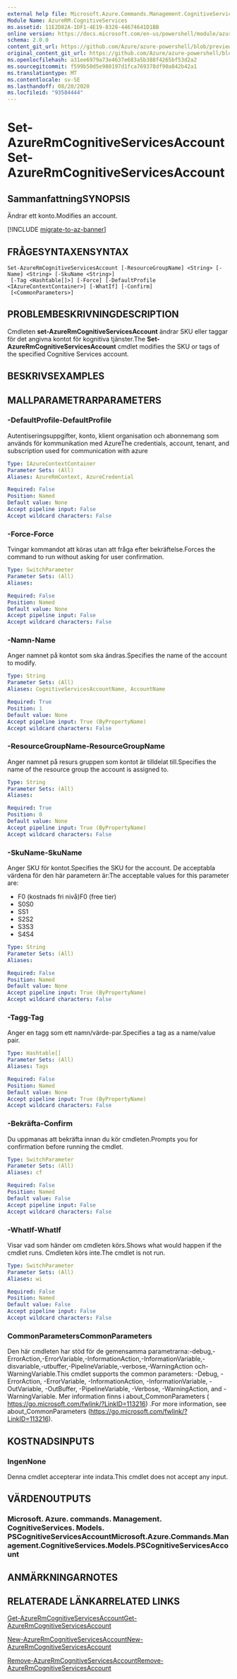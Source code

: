 ```yaml
---
external help file: Microsoft.Azure.Commands.Management.CognitiveServices.dll-Help.xml
Module Name: AzureRM.CognitiveServices
ms.assetid: 11E2D82A-1DF1-4E19-8328-44674641D1BB
online version: https://docs.microsoft.com/en-us/powershell/module/azurerm.cognitiveservices/set-azurermcognitiveservicesaccount
schema: 2.0.0
content_git_url: https://github.com/Azure/azure-powershell/blob/preview/src/ResourceManager/CognitiveServices/Commands.Management.CognitiveServices/help/Set-AzureRmCognitiveServicesAccount.md
original_content_git_url: https://github.com/Azure/azure-powershell/blob/preview/src/ResourceManager/CognitiveServices/Commands.Management.CognitiveServices/help/Set-AzureRmCognitiveServicesAccount.md
ms.openlocfilehash: a31ee6979a73e4637e683a5b388f4265bf53d2a2
ms.sourcegitcommit: f599b50d5e980197d1fca769378df90a842b42a1
ms.translationtype: MT
ms.contentlocale: sv-SE
ms.lasthandoff: 08/20/2020
ms.locfileid: "93584444"
---
```

# <span data-ttu-id="0cfff-101">Set-AzureRmCognitiveServicesAccount</span><span class="sxs-lookup"><span data-stu-id="0cfff-101">Set-AzureRmCognitiveServicesAccount</span></span>

## <span data-ttu-id="0cfff-102">Sammanfattning</span><span class="sxs-lookup"><span data-stu-id="0cfff-102">SYNOPSIS</span></span>
<span data-ttu-id="0cfff-103">Ändrar ett konto.</span><span class="sxs-lookup"><span data-stu-id="0cfff-103">Modifies an account.</span></span>

[!INCLUDE [migrate-to-az-banner](../../includes/migrate-to-az-banner.md)]

## <span data-ttu-id="0cfff-104">FRÅGESYNTAXEN</span><span class="sxs-lookup"><span data-stu-id="0cfff-104">SYNTAX</span></span>

```
Set-AzureRmCognitiveServicesAccount [-ResourceGroupName] <String> [-Name] <String> [-SkuName <String>]
 [-Tag <Hashtable[]>] [-Force] [-DefaultProfile <IAzureContextContainer>] [-WhatIf] [-Confirm]
 [<CommonParameters>]
```

## <span data-ttu-id="0cfff-105">PROBLEMBESKRIVNING</span><span class="sxs-lookup"><span data-stu-id="0cfff-105">DESCRIPTION</span></span>
<span data-ttu-id="0cfff-106">Cmdleten **set-AzureRmCognitiveServicesAccount** ändrar SKU eller taggar för det angivna kontot för kognitiva tjänster.</span><span class="sxs-lookup"><span data-stu-id="0cfff-106">The **Set-AzureRmCognitiveServicesAccount** cmdlet modifies the SKU or tags of the specified Cognitive Services account.</span></span>

## <span data-ttu-id="0cfff-107">BESKRIVS</span><span class="sxs-lookup"><span data-stu-id="0cfff-107">EXAMPLES</span></span>

## <span data-ttu-id="0cfff-108">MALLPARAMETRAR</span><span class="sxs-lookup"><span data-stu-id="0cfff-108">PARAMETERS</span></span>

### <span data-ttu-id="0cfff-109">-DefaultProfile</span><span class="sxs-lookup"><span data-stu-id="0cfff-109">-DefaultProfile</span></span>
<span data-ttu-id="0cfff-110">Autentiseringsuppgifter, konto, klient organisation och abonnemang som används för kommunikation med Azure</span><span class="sxs-lookup"><span data-stu-id="0cfff-110">The credentials, account, tenant, and subscription used for communication with azure</span></span>

```yaml
Type: IAzureContextContainer
Parameter Sets: (All)
Aliases: AzureRmContext, AzureCredential

Required: False
Position: Named
Default value: None
Accept pipeline input: False
Accept wildcard characters: False
```

### <span data-ttu-id="0cfff-111">-Force</span><span class="sxs-lookup"><span data-stu-id="0cfff-111">-Force</span></span>
<span data-ttu-id="0cfff-112">Tvingar kommandot att köras utan att fråga efter bekräftelse.</span><span class="sxs-lookup"><span data-stu-id="0cfff-112">Forces the command to run without asking for user confirmation.</span></span>

```yaml
Type: SwitchParameter
Parameter Sets: (All)
Aliases: 

Required: False
Position: Named
Default value: None
Accept pipeline input: False
Accept wildcard characters: False
```

### <span data-ttu-id="0cfff-113">-Namn</span><span class="sxs-lookup"><span data-stu-id="0cfff-113">-Name</span></span>
<span data-ttu-id="0cfff-114">Anger namnet på kontot som ska ändras.</span><span class="sxs-lookup"><span data-stu-id="0cfff-114">Specifies the name of the account to modify.</span></span>

```yaml
Type: String
Parameter Sets: (All)
Aliases: CognitiveServicesAccountName, AccountName

Required: True
Position: 1
Default value: None
Accept pipeline input: True (ByPropertyName)
Accept wildcard characters: False
```

### <span data-ttu-id="0cfff-115">-ResourceGroupName</span><span class="sxs-lookup"><span data-stu-id="0cfff-115">-ResourceGroupName</span></span>
<span data-ttu-id="0cfff-116">Anger namnet på resurs gruppen som kontot är tilldelat till.</span><span class="sxs-lookup"><span data-stu-id="0cfff-116">Specifies the name of the resource group the account is assigned to.</span></span>

```yaml
Type: String
Parameter Sets: (All)
Aliases: 

Required: True
Position: 0
Default value: None
Accept pipeline input: True (ByPropertyName)
Accept wildcard characters: False
```

### <span data-ttu-id="0cfff-117">-SkuName</span><span class="sxs-lookup"><span data-stu-id="0cfff-117">-SkuName</span></span>
<span data-ttu-id="0cfff-118">Anger SKU för kontot.</span><span class="sxs-lookup"><span data-stu-id="0cfff-118">Specifies the SKU for the account.</span></span>
<span data-ttu-id="0cfff-119">De acceptabla värdena för den här parametern är:</span><span class="sxs-lookup"><span data-stu-id="0cfff-119">The acceptable values for this parameter are:</span></span>

- <span data-ttu-id="0cfff-120">F0 (kostnads fri nivå)</span><span class="sxs-lookup"><span data-stu-id="0cfff-120">F0 (free tier)</span></span>
- <span data-ttu-id="0cfff-121">S0</span><span class="sxs-lookup"><span data-stu-id="0cfff-121">S0</span></span>
- <span data-ttu-id="0cfff-122">S</span><span class="sxs-lookup"><span data-stu-id="0cfff-122">S1</span></span>
- <span data-ttu-id="0cfff-123">S2</span><span class="sxs-lookup"><span data-stu-id="0cfff-123">S2</span></span>
- <span data-ttu-id="0cfff-124">S3</span><span class="sxs-lookup"><span data-stu-id="0cfff-124">S3</span></span>
- <span data-ttu-id="0cfff-125">S4</span><span class="sxs-lookup"><span data-stu-id="0cfff-125">S4</span></span>

```yaml
Type: String
Parameter Sets: (All)
Aliases: 

Required: False
Position: Named
Default value: None
Accept pipeline input: True (ByPropertyName)
Accept wildcard characters: False
```

### <span data-ttu-id="0cfff-126">-Tagg</span><span class="sxs-lookup"><span data-stu-id="0cfff-126">-Tag</span></span>
<span data-ttu-id="0cfff-127">Anger en tagg som ett namn/värde-par.</span><span class="sxs-lookup"><span data-stu-id="0cfff-127">Specifies a tag as a name/value pair.</span></span>

```yaml
Type: Hashtable[]
Parameter Sets: (All)
Aliases: Tags

Required: False
Position: Named
Default value: None
Accept pipeline input: True (ByPropertyName)
Accept wildcard characters: False
```

### <span data-ttu-id="0cfff-128">-Bekräfta</span><span class="sxs-lookup"><span data-stu-id="0cfff-128">-Confirm</span></span>
<span data-ttu-id="0cfff-129">Du uppmanas att bekräfta innan du kör cmdleten.</span><span class="sxs-lookup"><span data-stu-id="0cfff-129">Prompts you for confirmation before running the cmdlet.</span></span>

```yaml
Type: SwitchParameter
Parameter Sets: (All)
Aliases: cf

Required: False
Position: Named
Default value: False
Accept pipeline input: False
Accept wildcard characters: False
```

### <span data-ttu-id="0cfff-130">-WhatIf</span><span class="sxs-lookup"><span data-stu-id="0cfff-130">-WhatIf</span></span>
<span data-ttu-id="0cfff-131">Visar vad som händer om cmdleten körs.</span><span class="sxs-lookup"><span data-stu-id="0cfff-131">Shows what would happen if the cmdlet runs.</span></span>
<span data-ttu-id="0cfff-132">Cmdleten körs inte.</span><span class="sxs-lookup"><span data-stu-id="0cfff-132">The cmdlet is not run.</span></span>

```yaml
Type: SwitchParameter
Parameter Sets: (All)
Aliases: wi

Required: False
Position: Named
Default value: False
Accept pipeline input: False
Accept wildcard characters: False
```

### <span data-ttu-id="0cfff-133">CommonParameters</span><span class="sxs-lookup"><span data-stu-id="0cfff-133">CommonParameters</span></span>
<span data-ttu-id="0cfff-134">Den här cmdleten har stöd för de gemensamma parametrarna:-debug,-ErrorAction,-ErrorVariable,-InformationAction,-InformationVariable,-disvariable,-utbuffer,-PipelineVariable,-verbose,-WarningAction och-WarningVariable.</span><span class="sxs-lookup"><span data-stu-id="0cfff-134">This cmdlet supports the common parameters: -Debug, -ErrorAction, -ErrorVariable, -InformationAction, -InformationVariable, -OutVariable, -OutBuffer, -PipelineVariable, -Verbose, -WarningAction, and -WarningVariable.</span></span> <span data-ttu-id="0cfff-135">Mer information finns i about_CommonParameters ( https://go.microsoft.com/fwlink/?LinkID=113216) .</span><span class="sxs-lookup"><span data-stu-id="0cfff-135">For more information, see about_CommonParameters (https://go.microsoft.com/fwlink/?LinkID=113216).</span></span>

## <span data-ttu-id="0cfff-136">KOSTNADS</span><span class="sxs-lookup"><span data-stu-id="0cfff-136">INPUTS</span></span>

### <span data-ttu-id="0cfff-137">Ingen</span><span class="sxs-lookup"><span data-stu-id="0cfff-137">None</span></span>
<span data-ttu-id="0cfff-138">Denna cmdlet accepterar inte indata.</span><span class="sxs-lookup"><span data-stu-id="0cfff-138">This cmdlet does not accept any input.</span></span>

## <span data-ttu-id="0cfff-139">VÄRDEN</span><span class="sxs-lookup"><span data-stu-id="0cfff-139">OUTPUTS</span></span>

### <span data-ttu-id="0cfff-140">Microsoft. Azure. commands. Management. CognitiveServices. Models. PSCognitiveServicesAccount</span><span class="sxs-lookup"><span data-stu-id="0cfff-140">Microsoft.Azure.Commands.Management.CognitiveServices.Models.PSCognitiveServicesAccount</span></span>

## <span data-ttu-id="0cfff-141">ANMÄRKNINGAR</span><span class="sxs-lookup"><span data-stu-id="0cfff-141">NOTES</span></span>

## <span data-ttu-id="0cfff-142">RELATERADE LÄNKAR</span><span class="sxs-lookup"><span data-stu-id="0cfff-142">RELATED LINKS</span></span>

[<span data-ttu-id="0cfff-143">Get-AzureRmCognitiveServicesAccount</span><span class="sxs-lookup"><span data-stu-id="0cfff-143">Get-AzureRmCognitiveServicesAccount</span></span>](./Get-AzureRmCognitiveServicesAccount.md)

[<span data-ttu-id="0cfff-144">New-AzureRmCognitiveServicesAccount</span><span class="sxs-lookup"><span data-stu-id="0cfff-144">New-AzureRmCognitiveServicesAccount</span></span>](./New-AzureRmCognitiveServicesAccount.md)

[<span data-ttu-id="0cfff-145">Remove-AzureRmCognitiveServicesAccount</span><span class="sxs-lookup"><span data-stu-id="0cfff-145">Remove-AzureRmCognitiveServicesAccount</span></span>](./Remove-AzureRmCognitiveServicesAccount.md)
